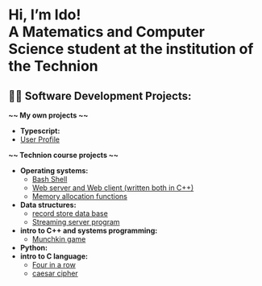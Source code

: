 <h1>Hi, I’m Ido!<br/>
A Matematics and Computer Science student at the institution 
of the Technion</h1>

<h2>👨‍💻 Software Development Projects:</h2>

<b>~~  My own projects  ~~</b>
-  <b>Typescript:</b>
  - [User Profile](https://github.com/idoreu/User-Profile/blob/main/README.md)

<b>~~  Technion course projects  ~~</b>
- <b>Operating systems:</b>
  - [Bash Shell](https://github.com/idoreu/Bash_Shell)
  - [Web server and Web client (written both in C++)](https://github.com/idoreu/Abstract-AVL-Tree)
  - [Memory allocation functions](https://github.com/idoreu/Memory-allocator-functions)
- <b>Data structures:</b>
  - [record store data base](https://github.com/idoreu/Records-store-data-base)
  - [Streaming server program](https://github.com/idoreu/Streaming-server-program)
- <b>intro to C++ and systems programming:</b>
  - [Munchkin game](https://github.com/idoreu/Munchkin-game)
- <b>Python:</b>
- <b>intro to C language:</b>
  - [Four in a row](https://github.com/idoreu/Abstract-AVL-Tree)
  - [caesar cipher](https://github.com/idoreu/Abstract-AVL-Tree) 
<!---
idoreu/idoreu is a ✨ special ✨ repository because its `README.md` (this file) appears on your GitHub profile.
You can click the Preview link to take a look at your changes.
--->

